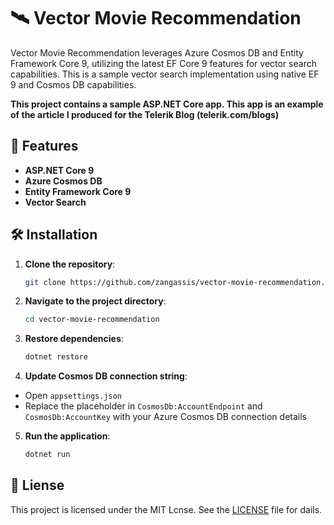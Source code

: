 # 🛰️ Vector Movie Recommendation

Vector Movie Recommendation leverages Azure Cosmos DB and Entity Framework Core 9, utilizing the latest EF Core 9 features for vector search capabilities. 
This is a sample vector search implementation using native EF 9 and Cosmos DB capabilities.

**This project contains a sample ASP.NET Core app. This app is an example of the article I produced for the Telerik Blog (telerik.com/blogs)**

## 🚀 Features

- **ASP.NET Core 9**
- **Azure Cosmos DB**
- **Entity Framework Core 9**
- **Vector Search**

## 🛠️ Installation

1. **Clone the repository**:
   ```bash
   git clone https://github.com/zangassis/vector-movie-recommendation.git
   ```
2. **Navigate to the project directory**:
   ```bash
   cd vector-movie-recommendation
   ```
3. **Restore dependencies**:
   ```bash
   dotnet restore
   ```
4. **Update Cosmos DB connection string**:
  - Open `appsettings.json`
  - Replace the placeholder in `CosmosDb:AccountEndpoint` and `CosmosDb:AccountKey` with your Azure Cosmos DB connection details
5. **Run the application**:
   ```bash
   dotnet run
   ```

## 📄 Liense

This project is licensed under the MIT Lcnse. See the [LICENSE](LICENSE) file for dails.
